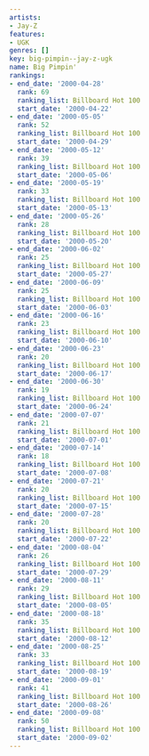 ```yaml
---
artists:
- Jay-Z
features:
- UGK
genres: []
key: big-pimpin--jay-z-ugk
name: Big Pimpin'
rankings:
- end_date: '2000-04-28'
  rank: 69
  ranking_list: Billboard Hot 100
  start_date: '2000-04-22'
- end_date: '2000-05-05'
  rank: 52
  ranking_list: Billboard Hot 100
  start_date: '2000-04-29'
- end_date: '2000-05-12'
  rank: 39
  ranking_list: Billboard Hot 100
  start_date: '2000-05-06'
- end_date: '2000-05-19'
  rank: 33
  ranking_list: Billboard Hot 100
  start_date: '2000-05-13'
- end_date: '2000-05-26'
  rank: 28
  ranking_list: Billboard Hot 100
  start_date: '2000-05-20'
- end_date: '2000-06-02'
  rank: 25
  ranking_list: Billboard Hot 100
  start_date: '2000-05-27'
- end_date: '2000-06-09'
  rank: 25
  ranking_list: Billboard Hot 100
  start_date: '2000-06-03'
- end_date: '2000-06-16'
  rank: 23
  ranking_list: Billboard Hot 100
  start_date: '2000-06-10'
- end_date: '2000-06-23'
  rank: 20
  ranking_list: Billboard Hot 100
  start_date: '2000-06-17'
- end_date: '2000-06-30'
  rank: 19
  ranking_list: Billboard Hot 100
  start_date: '2000-06-24'
- end_date: '2000-07-07'
  rank: 21
  ranking_list: Billboard Hot 100
  start_date: '2000-07-01'
- end_date: '2000-07-14'
  rank: 18
  ranking_list: Billboard Hot 100
  start_date: '2000-07-08'
- end_date: '2000-07-21'
  rank: 20
  ranking_list: Billboard Hot 100
  start_date: '2000-07-15'
- end_date: '2000-07-28'
  rank: 20
  ranking_list: Billboard Hot 100
  start_date: '2000-07-22'
- end_date: '2000-08-04'
  rank: 26
  ranking_list: Billboard Hot 100
  start_date: '2000-07-29'
- end_date: '2000-08-11'
  rank: 29
  ranking_list: Billboard Hot 100
  start_date: '2000-08-05'
- end_date: '2000-08-18'
  rank: 35
  ranking_list: Billboard Hot 100
  start_date: '2000-08-12'
- end_date: '2000-08-25'
  rank: 33
  ranking_list: Billboard Hot 100
  start_date: '2000-08-19'
- end_date: '2000-09-01'
  rank: 41
  ranking_list: Billboard Hot 100
  start_date: '2000-08-26'
- end_date: '2000-09-08'
  rank: 50
  ranking_list: Billboard Hot 100
  start_date: '2000-09-02'
---
```



